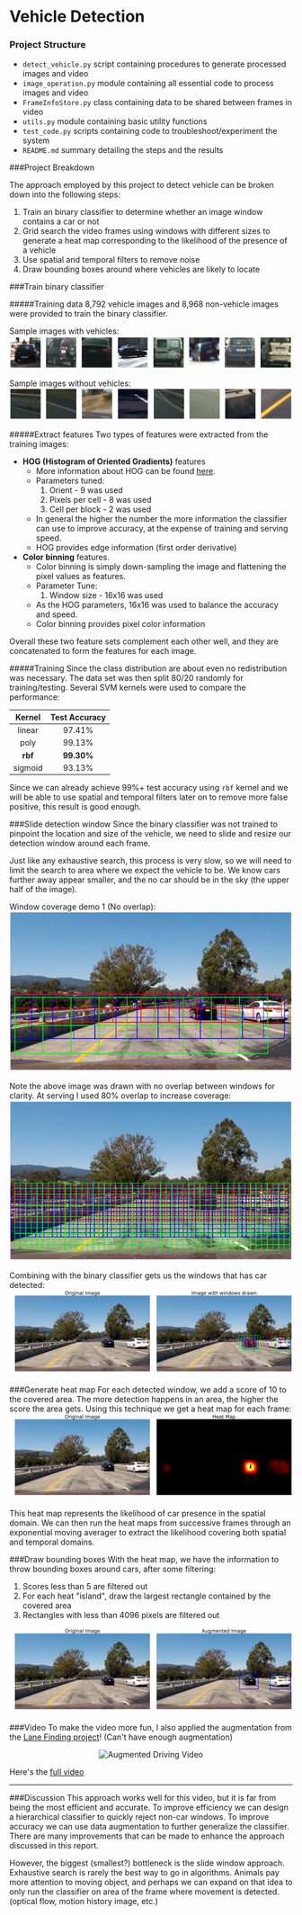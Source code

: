 # Vehicle Detection


[//]: # (Image References)
[image1]: ./output_images/vehicles.png
[image2]: ./output_images/non_vehicles.png
[image3]: ./output_images/slide_windows.png
[image4]: ./output_images/slide_windows_80.png
[image5]: ./output_images/detected_windows.png
[image6]: ./output_images/heat_map.png
[image7]: ./output_images/bboxes.png

### Project Structure
* `detect_vehicle.py` script containing procedures to generate processed images and video  
* `image_operation.py` module containing all essential code to process images and video  
* `FrameInfoStore.py` class containing data to be shared between frames in video  
* `utils.py` module containing basic utility functions
* `test_code.py` scripts containing code to troubleshoot/experiment the system
* `README.md` summary detailing the steps and the results

###Project Breakdown

The approach employed by this project to detect vehicle can be broken down into the following steps:
1. Train an binary classifier to determine whether an image window contains a car or not
2. Grid search the video frames using windows with different sizes to generate a heat map corresponding to the likelihood of the presence of a vehicle
3. Use spatial and temporal filters to remove noise
4. Draw bounding boxes around where vehicles are likely to locate


###Train binary classifier

#####Training data
8,792 vehicle images and 8,968 non-vehicle images were provided to train the binary classifier.

Sample images with vehicles:
![alt text][image1]

Sample images without vehicles:
![alt text][image2]

#####Extract features
Two types of features were extracted from the training images:
- **HOG (Histogram of Oriented Gradients)** features
  - More information about HOG can be found [here](https://en.wikipedia.org/wiki/Histogram_of_oriented_gradients).
  - Parameters tuned:
    1. Orient - 9 was used
    2. Pixels per cell - 8 was used
    3. Cell per block - 2 was used
  - In general the higher the number the more information the classifier can use to improve accuracy, at the expense of training and serving speed.
  - HOG provides edge information (first order derivative)
- **Color binning** features.
  - Color binning is simply down-sampling the image and flattening the pixel values as features.
  - Parameter Tune:
    1. Window size - 16x16 was used
  - As the HOG parameters, 16x16 was used to balance the accuracy and speed.
  - Color binning provides pixel color information

Overall these two feature sets complement each other well, and they are concatenated to form the features for each image.

#####Training
Since the class distribution are about even no redistribution was necessary. The data set was then split 80/20 randomly for training/testing.
Several SVM kernels were used to compare the performance:

| Kernel  | Test Accuracy |
|:-------:|:-------------:| 
| linear  | 97.41%        |
| poly    | 99.13%        |
| **rbf** | **99.30%**    |
| sigmoid | 93.13%        |

Since we can already achieve 99%+ test accuracy using `rbf` kernel and we will be able to use spatial and temporal filters later on to remove more false positive, this result is good enough.  


###Slide detection window
Since the binary classifier was not trained to pinpoint the location and size of the vehicle, we need to slide and resize our detection window around each frame.

Just like any exhaustive search, this process is very slow, so we will need to limit the search to area where we expect the vehicle to be. We know cars further away appear smaller, and the no car should be in the sky (the upper half of the image).  

Window coverage demo 1 (No overlap):
![alt text][image3]

Note the above image was drawn with no overlap between windows for clarity. At serving I used 80% overlap to increase coverage:
![alt text][image4]

Combining with the binary classifier gets us the windows that has car detected:
![alt text][image5]

###Generate heat map
For each detected window, we add a score of 10 to the covered area. The more detection happens in an area, the higher the score the area gets. Using this technique we get a heat map for each frame:
![alt text][image6]

This heat map represents the likelihood of car presence in the spatial domain. We can then run the heat maps from successive frames through an exponential moving averager to extract the likelihood covering both spatial and temporal domains.

###Draw bounding boxes
With the heat map, we have the information to throw bounding boxes around cars, after some filtering:
1. Scores less than 5 are filtered out
2. For each heat "island", draw the largest rectangle contained by the covered area
3. Rectangles with less than 4096 pixels are filtered out

![alt text][image7]

###Video
To make the video more fun, I also applied the augmentation from the [Lane Finding project](https://github.com/joshchao39/Udacity-CarND-Lane-Finding-P4)! (Can't have enough augmentation)

<p align="center">
  <img src="./output_images/project_video_both_augmented.gif" alt="Augmented Driving Video"/>
</p>

Here's the [full video](https://youtu.be/QieNG8eA4Kk)

---

###Discussion
This approach works well for this video, but it is far from being the most efficient and accurate. To improve efficiency we can design a hierarchical classifier to quickly reject non-car windows. To improve accuracy we can use data augmentation to further generalize the classifier. There are many improvements that can be made to enhance the approach discussed in this report.

However, the biggest (smallest?) bottleneck is the slide window approach. Exhaustive search is rarely the best way to go in algorithms. Animals pay more attention to moving object, and perhaps we can expand on that idea to only run the classifier on area of the frame where movement is detected. (optical flow, motion history image, etc.)
